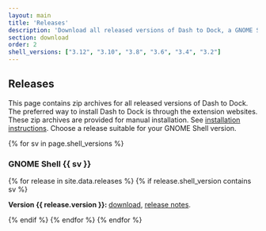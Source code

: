 ```yaml
---
layout: main
title: 'Releases'
description: 'Download all released versions of Dash to Dock, a GNOME Shell extension.'
section: download
order: 2
shell_versions: ["3.12", "3.10", "3.8", "3.6", "3.4", "3.2"]
---
```


## Releases

This page contains zip archives for all released versions of Dash to Dock. The preferred way to install Dash to Dock is through the extension websites. These zip archives are provided for manual installation. See [installation instructions](./download.html). Choose a release suitable for your GNOME Shell version. 

{% for sv in page.shell_versions %}
<a name="{{sv}}"></a>
### GNOME Shell {{ sv }}
{% for release in site.data.releases %}
{% if release.shell_version contains sv %}
<p><strong>Version {{ release.version }}: </strong><a href="{{ release.zip_url }}" onClick="ga('send', 'Release', 'Download', 'v{{release.version}}');">download</a>,
<a href="./changelog.html#v{{ release.version }}">release notes</a>.
</p>
<!--<ul>
{% for rn in release.notes %}
<li>{{ rn }}</li>
{% endfor %}
</ul>-->
{% endif %}
{% endfor %}
{% endfor %}

